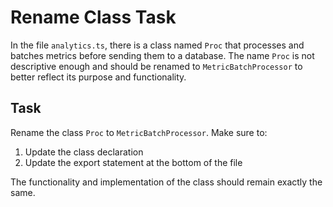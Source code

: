 # Rename Class Task

In the file `analytics.ts`, there is a class named `Proc` that processes and batches metrics before sending them to a database. The name `Proc` is not descriptive enough and should be renamed to `MetricBatchProcessor` to better reflect its purpose and functionality.

## Task

Rename the class `Proc` to `MetricBatchProcessor`. Make sure to:
1. Update the class declaration
2. Update the export statement at the bottom of the file

The functionality and implementation of the class should remain exactly the same.